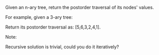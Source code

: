 Given an n-ary tree, return the postorder traversal of its nodes' values.

For example, given a 3-ary tree:

 



 

Return its postorder traversal as: [5,6,3,2,4,1].

 
Note:

Recursive solution is trivial, could you do it iteratively?
